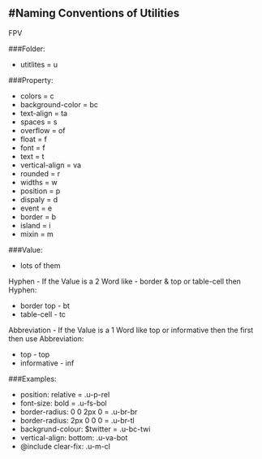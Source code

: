 #Naming Conventions of Utilities
---
FPV

###Folder:

- utitlites = u


###Property:

- colors = c
- background-color = bc
- text-align = ta
- spaces = s
- overflow = of
- float = f
- font = f
- text = t
- vertical-align = va
- rounded = r
- widths = w
- position = p
- dispaly = d
- event = e
- border = b
- island = i
- mixin = m

###Value:

- lots of them

Hyphen - If the Value is a 2 Word like - border & top or table-cell then Hyphen:

- border top - bt
- table-cell - tc

Abbreviation - If the Value is a 1 Word like top or informative then the first then use Abbreviation: 

- top - top
- informative - inf

###Examples:

- position: relative = .u-p-rel
- font-size: bold = .u-fs-bol
- border-radius: 0 0 2px 0 = .u-br-br
- border-radius: 2px 0 0 0 = .u-br-tl
- backgrund-colour: $twitter = .u-bc-twi
- vertical-align: bottom: .u-va-bot
- @include clear-fix: .u-m-cl
















